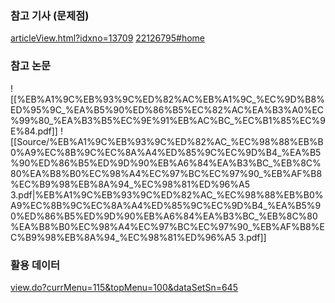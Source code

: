 ### 참고 기사 (문제점)
[articleView.html?idxno=13709](https://www.newspenguin.com/news/articleView.html?idxno=13709)
[22126795#home](https://www.joongang.co.kr/article/22126795#home)
### 참고 논문
![[%EB%A1%9C%EB%93%9C%ED%82%AC%EB%A1%9C_%EC%9D%B8%ED%95%9C_%EA%B5%90%ED%86%B5%EC%82%AC%EA%B3%A0%EC%99%80_%EA%B3%B5%EC%9E%91%EB%AC%BC_%EC%B1%85%EC%9E%84.pdf]]
![[Source/%EB%A1%9C%EB%93%9C%ED%82%AC_%EC%98%88%EB%B0%A9%EC%8B%9C%EC%8A%A4%ED%85%9C%EC%9D%B4_%EA%B5%90%ED%86%B5%ED%9D%90%EB%A6%84%EA%B3%BC_%EB%8C%80%EA%B8%B0%EC%98%A4%EC%97%BC%EC%97%90_%EB%AF%B8%EC%B9%98%EB%8A%94_%EC%98%81%ED%96%A5 3.pdf|%EB%A1%9C%EB%93%9C%ED%82%AC_%EC%98%88%EB%B0%A9%EC%8B%9C%EC%8A%A4%ED%85%9C%EC%9D%B4_%EA%B5%90%ED%86%B5%ED%9D%90%EB%A6%84%EA%B3%BC_%EB%8C%80%EA%B8%B0%EC%98%A4%EC%97%BC%EC%97%90_%EB%AF%B8%EC%B9%98%EB%8A%94_%EC%98%81%ED%96%A5 3.pdf]]
### 활용 데이터
[view.do?currMenu=115&topMenu=100&dataSetSn=645](https://www.aihub.or.kr/aihubdata/data/view.do?currMenu=115&topMenu=100&dataSetSn=645)